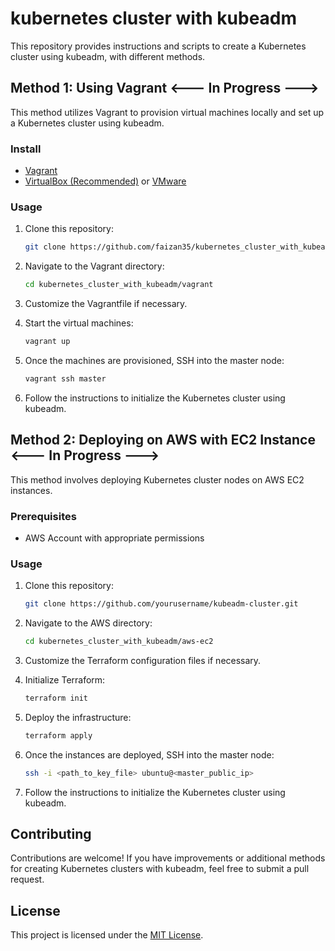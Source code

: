 # kubernetes cluster with kubeadm

This repository provides instructions and scripts to create a Kubernetes cluster using kubeadm, with different methods.

## Method 1: Using Vagrant <--- In Progress --->

This method utilizes Vagrant to provision virtual machines locally and set up a Kubernetes cluster using kubeadm.

### Install

- [Vagrant](https://developer.hashicorp.com/vagrant/install)
- [VirtualBox (Recommended)](https://www.virtualbox.org/wiki/Downloads) or [VMware](https://www.vmware.com/products/workstation-pro.html)

### Usage

1. Clone this repository:

   ```bash
   git clone https://github.com/faizan35/kubernetes_cluster_with_kubeadm.git
   ```

2. Navigate to the Vagrant directory:

   ```bash
   cd kubernetes_cluster_with_kubeadm/vagrant
   ```

3. Customize the Vagrantfile if necessary.

4. Start the virtual machines:

   ```bash
   vagrant up
   ```

5. Once the machines are provisioned, SSH into the master node:

   ```bash
   vagrant ssh master
   ```

6. Follow the instructions to initialize the Kubernetes cluster using kubeadm.

## Method 2: Deploying on AWS with EC2 Instance <--- In Progress --->

This method involves deploying Kubernetes cluster nodes on AWS EC2 instances.

### Prerequisites

- AWS Account with appropriate permissions

### Usage

1. Clone this repository:

   ```bash
   git clone https://github.com/yourusername/kubeadm-cluster.git
   ```

2. Navigate to the AWS directory:

   ```bash
   cd kubernetes_cluster_with_kubeadm/aws-ec2
   ```

3. Customize the Terraform configuration files if necessary.

4. Initialize Terraform:

   ```bash
   terraform init
   ```

5. Deploy the infrastructure:

   ```bash
   terraform apply
   ```

6. Once the instances are deployed, SSH into the master node:

   ```bash
   ssh -i <path_to_key_file> ubuntu@<master_public_ip>
   ```

7. Follow the instructions to initialize the Kubernetes cluster using kubeadm.

## Contributing

Contributions are welcome! If you have improvements or additional methods for creating Kubernetes clusters with kubeadm, feel free to submit a pull request.

## License

This project is licensed under the [MIT License](LICENSE).
